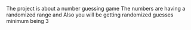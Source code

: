 The project is about a number guessing game
The numbers are having a randomized range and 
Also you will be getting randomized guesses minimum being 3
